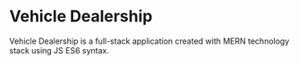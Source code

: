 # Vehicle Dealership
Vehicle Dealership is a full-stack application created with MERN technology stack using JS ES6 syntax.